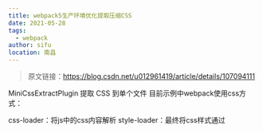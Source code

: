 ```yaml
---
title: webpack5生产环境优化提取压缩CSS
date: 2021-05-28
tags:
  - webpack
author: sifu
location: 南昌
---
```


> 原文链接：https://blog.csdn.net/u012961419/article/details/107094111

MiniCssExtractPlugin 提取 CSS 到单个文件
目前示例中webpack使用css方式：

css-loader：将js中的css内容解析
style-loader：最终将css样式通过<style>标签方式注入到页面中。
CSS内容还是存储在JS文件中。

MiniCssExtractPlugin 插件可以将CSS内容从打包结果中提取出来，存放到文件中。

通过这个插件，就可以实现CSS模块的按需加载。

因为提取后生成了css文件，所以就不需要<style>标签，而是直接通过<link>的方式引入。

所以使用MiniCssExtractPlugin，就不需要style-loader，而是使用插件提供的loader实现通过<link>标签的方式注入。

安装

```
yarn add mini-css-extract-plugin --dev
```

```js
const MiniCssExtractPlugin = require('mini-css-extract-plugin')
module.exports = {
    module: {
        rules: [
            {
                test: /\.css$/,
                use: [
                    // 'style-loader', // 通过 style 标签注入
                    MiniCssExtractPlugin.loader, // 通过 link 标签注入
                    'css-loader'
                ]
            }
        ]
    },
    plugins: [
        new MiniCssExtractPlugin()
    ]
}
```

打包后，就会在输出目录下，看到提取出来的css文件了，它的名称使用的是导入它的模块的名称（可能是魔法注释的名称，可能是合并打包成一个文件）。

打包效果：

css模块不会被包裹在函数中，作为数组参数的元素被使用。

而是在主入口文件执行方法中，以<link>标签+文件路径的形式注入到html中。

建议：

如果样式内容不是很多的话，提取到单个文件的效果不是很好。

建议CSS文件超过150kb左右，才考虑提取到单个文件中。

否则css嵌入到代码中，减少一次请求，效果可能更好。

OptimizeCssAssetsWebpackPlugin 压缩输出的css文件
使用MiniCssExtractPlugin后，样式就被提取到单独的css文件中了。

前面说过，webpack在production模式下，会自动压缩优化打包的结果。

但是单独提取的css文件并没有被压缩。

这是因为webpack内置的压缩插件，仅仅支持JS文件的压缩。

对于其他类型的文件压缩，都需要额外的插件支持。

webpack推荐使用「optimize-css-assets-webpack-plugin」插件压缩样式文件。

```js
const MiniCssExtractPlugin = require('mini-css-extract-plugin')
const OptimizeCssAssetsWebpackPlugin = require('optimize-css-assets-webpack-plugin')
module.exports = {
    mode: 'none',
    output: {
        filename: '[name].bundle.js',
    },
    module: {
        rules: [
            {
                test: /\.css$/,
                use: [
                    // 'style-loader', // 通过 style 标签注入
                    MiniCssExtractPlugin.loader, // 通过 link 标签注入
                    'css-loader'
                ],
            },
        ],
    },
    plugins: [
        new CleanWebpackPlugin(),
        new HtmlWebpackPlugin({
            template: './src/index.html',
            filename: 'index.html',
        }),
        new MiniCssExtractPlugin(),
        new OptimizeCssAssetsWebpackPlugin()
    ],
}
```

optimization.minimizer
webpack官方文档介绍时并不是将 「OptimizeCssAssetsWebpackPlugin」 插件配置在「plugins」数组中。

而是配置在 「optimization.minimizer」 数组中。

原因是：

配置在「plugins」中，webpack就会在启动时使用这个插件。

而配置在 「optimization.minimizer」 中，就只会在「optimization.minimize」这个特性开启时使用。

所以webpack推荐，像压缩类的插件，应该配置在「optimization.minimizer」数组中。

以便于通过「optimization.minimize」统一控制。（生产环境会默认开启minimize）

```js
const MiniCssExtractPlugin = require('mini-css-extract-plugin')
const OptimizeCssAssetsWebpackPlugin = require('optimize-css-assets-webpack-plugin')
module.exports = {
    mode: 'none',
    output: {
        filename: '[name].bundle.js',
    },
    optimization: {
        minimize: true,
        minimizer: [
            new OptimizeCssAssetsWebpackPlugin()
        ]
    },
    module: {
    rules: [
            {
                test: /\.css$/,
                use: [
                    // 'style-loader', // 通过 style 标签注入
                    MiniCssExtractPlugin.loader, // 通过 link 标签注入
                    'css-loader'
                ],
            },
        ],
    },
    plugins: [
        new CleanWebpackPlugin(),
        new HtmlWebpackPlugin({
            template: './src/index.html',
            filename: 'index.html',
        }),
        new MiniCssExtractPlugin(),
        // new OptimizeCssAssetsWebpackPlugin()
    ],
}
```


然而这样配置会导致JS不会被压缩。

原因是webpack认为，如果配置了minimizer，就表示开发者在自定以压缩插件。

内部的JS压缩器就会被覆盖掉。所以这里还需要手动将它添加回来。

webpack内部使用的JS压缩器是「terser-webpack-plugin」。

注意：手动添加需要安装这个插件才能使用。

```js
// 只展示了添加的代码
const TerserWebpackPlugin = require('terser-webpack-plugin')
module.exports = {
    // ...
    optimization: {
        minimize: true,
        minimizer: [
            new TerserWebpackPlugin(),
            new OptimizeCssAssetsWebpackPlugin()
        ]
    },
    // ...
}
```

————————————————
版权声明：本文为CSDN博主「皮蛋很白」的原创文章，遵循CC 4.0 BY-SA版权协议，转载请附上原文出处链接及本声明。
原文链接：https://blog.csdn.net/u012961419/article/details/107094111
